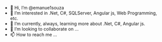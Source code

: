 - 👋 Hi, I’m @emanue1souza
- 👀 I’m interested in .Net, C#, SQLServer, Angular js, Web Programming, etc.
- 🌱 I’m currently, always, learning more about .Net, C#, Angular js.
- 💞️ I’m looking to collaborate on ...
- 📫 How to reach me ...

<!---
emanue1souza/emanue1souza is a ✨ special ✨ repository because its `README.md` (this file) appears on your GitHub profile.
You can click the Preview link to take a look at your changes.
--->
